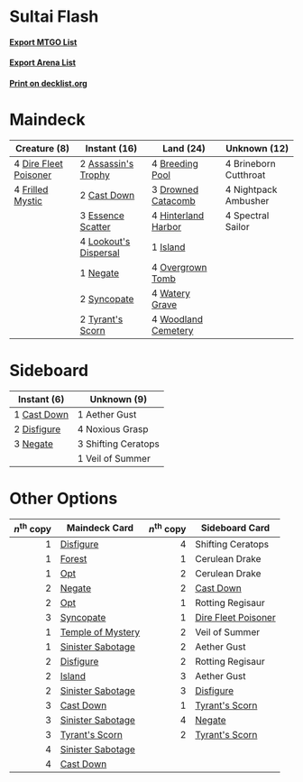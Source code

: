 # Sultai Flash

#### [Export MTGO List](../collection/Sultai%20Flash/Sultai%20Flash.txt)
#### [Export Arena List](../collection/Sultai%20Flash/Sultai%20Flash_arena.txt)
#### [Print on decklist.org](http://decklist.org/?deckmain=2%09Assassin's%20Trophy%0A4%09Breeding%20Pool%0A4%09Brineborn%20Cutthroat%0A2%09Cast%20Down%0A4%09Dire%20Fleet%20Poisoner%0A3%09Drowned%20Catacomb%0A3%09Essence%20Scatter%0A4%09Frilled%20Mystic%0A4%09Hinterland%20Harbor%0A1%09Island%0A4%09Lookout's%20Dispersal%0A1%09Negate%0A4%09Nightpack%20Ambusher%0A4%09Overgrown%20Tomb%0A4%09Spectral%20Sailor%0A2%09Syncopate%0A2%09Tyrant's%20Scorn%0A4%09Watery%20Grave%0A4%09Woodland%20Cemetery&deckside=1%09Aether%20Gust%0A1%09Cast%20Down%0A2%09Disfigure%0A3%09Negate%0A4%09Noxious%20Grasp%0A3%09Shifting%20Ceratops%0A1%09Veil%20of%20Summer)
# Maindeck

|                                          Creature (8)                                          |                                          Instant (16)                                          |                                          Land (24)                                           |    Unknown (12)     |
|------------------------------------------------------------------------------------------------|------------------------------------------------------------------------------------------------|----------------------------------------------------------------------------------------------|---------------------|
|4 [Dire Fleet Poisoner](http://gatherer.wizards.com/Pages/Card/Details.aspx?multiverseid=439725)|2 [Assassin's Trophy](http://gatherer.wizards.com/Pages/Card/Details.aspx?multiverseid=452902)  |4 [Breeding Pool](http://gatherer.wizards.com/Pages/Card/Details.aspx?multiverseid=97088)     |4 Brineborn Cutthroat|
|4 [Frilled Mystic](http://gatherer.wizards.com/Pages/Card/Details.aspx?multiverseid=457318)     |2 [Cast Down](http://gatherer.wizards.com/Pages/Card/Details.aspx?multiverseid=442969)          |3 [Drowned Catacomb](http://gatherer.wizards.com/Pages/Card/Details.aspx?multiverseid=430633) |4 Nightpack Ambusher |
|                                                                                                |3 [Essence Scatter](http://gatherer.wizards.com/Pages/Card/Details.aspx?multiverseid=426754)    |4 [Hinterland Harbor](http://gatherer.wizards.com/Pages/Card/Details.aspx?multiverseid=443128)|4 Spectral Sailor    |
|                                                                                                |4 [Lookout's Dispersal](http://gatherer.wizards.com/Pages/Card/Details.aspx?multiverseid=435214)|1 [Island](http://gatherer.wizards.com/Pages/Card/Details.aspx?multiverseid=439857)           |                     |
|                                                                                                |1 [Negate](http://gatherer.wizards.com/Pages/Card/Details.aspx?multiverseid=423707)             |4 [Overgrown Tomb](http://gatherer.wizards.com/Pages/Card/Details.aspx?multiverseid=405103)   |                     |
|                                                                                                |2 [Syncopate](http://gatherer.wizards.com/Pages/Card/Details.aspx?multiverseid=442955)          |4 [Watery Grave](http://gatherer.wizards.com/Pages/Card/Details.aspx?multiverseid=405114)     |                     |
|                                                                                                |2 [Tyrant's Scorn](http://gatherer.wizards.com/Pages/Card/Details.aspx?multiverseid=461152)     |4 [Woodland Cemetery](http://gatherer.wizards.com/Pages/Card/Details.aspx?multiverseid=443136)|                     |


# Sideboard

|                                     Instant (6)                                      |    Unknown (9)    |
|--------------------------------------------------------------------------------------|-------------------|
|1 [Cast Down](http://gatherer.wizards.com/Pages/Card/Details.aspx?multiverseid=442969)|1 Aether Gust      |
|2 [Disfigure](http://gatherer.wizards.com/Pages/Card/Details.aspx?multiverseid=442076)|4 Noxious Grasp    |
|3 [Negate](http://gatherer.wizards.com/Pages/Card/Details.aspx?multiverseid=423707)   |3 Shifting Ceratops|
|                                                                                      |1 Veil of Summer   |


# Other Options

|*n*<sup>th</sup> copy|                                       Maindeck Card                                        |*n*<sup>th</sup> copy|                                        Sideboard Card                                        |
|--------------------:|--------------------------------------------------------------------------------------------|--------------------:|----------------------------------------------------------------------------------------------|
|                    1|[Disfigure](http://gatherer.wizards.com/Pages/Card/Details.aspx?multiverseid=442076)        |                    4|Shifting Ceratops                                                                             |
|                    1|[Forest](http://gatherer.wizards.com/Pages/Card/Details.aspx?multiverseid=439860)           |                    1|Cerulean Drake                                                                                |
|                    1|[Opt](http://gatherer.wizards.com/Pages/Card/Details.aspx?multiverseid=442948)              |                    2|Cerulean Drake                                                                                |
|                    2|[Negate](http://gatherer.wizards.com/Pages/Card/Details.aspx?multiverseid=423707)           |                    2|[Cast Down](http://gatherer.wizards.com/Pages/Card/Details.aspx?multiverseid=442969)          |
|                    2|[Opt](http://gatherer.wizards.com/Pages/Card/Details.aspx?multiverseid=442948)              |                    1|Rotting Regisaur                                                                              |
|                    3|[Syncopate](http://gatherer.wizards.com/Pages/Card/Details.aspx?multiverseid=442955)        |                    1|[Dire Fleet Poisoner](http://gatherer.wizards.com/Pages/Card/Details.aspx?multiverseid=439725)|
|                    1|[Temple of Mystery](http://gatherer.wizards.com/Pages/Card/Details.aspx?multiverseid=373571)|                    2|Veil of Summer                                                                                |
|                    1|[Sinister Sabotage](http://gatherer.wizards.com/Pages/Card/Details.aspx?multiverseid=452804)|                    2|Aether Gust                                                                                   |
|                    2|[Disfigure](http://gatherer.wizards.com/Pages/Card/Details.aspx?multiverseid=442076)        |                    2|Rotting Regisaur                                                                              |
|                    2|[Island](http://gatherer.wizards.com/Pages/Card/Details.aspx?multiverseid=439857)           |                    3|Aether Gust                                                                                   |
|                    2|[Sinister Sabotage](http://gatherer.wizards.com/Pages/Card/Details.aspx?multiverseid=452804)|                    3|[Disfigure](http://gatherer.wizards.com/Pages/Card/Details.aspx?multiverseid=442076)          |
|                    3|[Cast Down](http://gatherer.wizards.com/Pages/Card/Details.aspx?multiverseid=442969)        |                    1|[Tyrant's Scorn](http://gatherer.wizards.com/Pages/Card/Details.aspx?multiverseid=461152)     |
|                    3|[Sinister Sabotage](http://gatherer.wizards.com/Pages/Card/Details.aspx?multiverseid=452804)|                    4|[Negate](http://gatherer.wizards.com/Pages/Card/Details.aspx?multiverseid=423707)             |
|                    3|[Tyrant's Scorn](http://gatherer.wizards.com/Pages/Card/Details.aspx?multiverseid=461152)   |                    2|[Tyrant's Scorn](http://gatherer.wizards.com/Pages/Card/Details.aspx?multiverseid=461152)     |
|                    4|[Sinister Sabotage](http://gatherer.wizards.com/Pages/Card/Details.aspx?multiverseid=452804)|                     |                                                                                              |
|                    4|[Cast Down](http://gatherer.wizards.com/Pages/Card/Details.aspx?multiverseid=442969)        |                     |                                                                                              |


